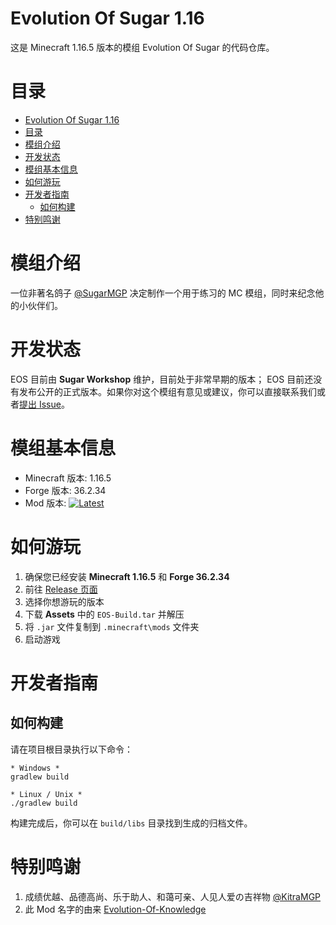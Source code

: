 # Evolution Of Sugar 1.16

这是 Minecraft 1.16.5 版本的模组 Evolution Of Sugar 的代码仓库。

# 目录

- [Evolution Of Sugar 1.16](#evolution-of-sugar-116)
- [目录](#目录)
- [模组介绍](#模组介绍)
- [开发状态](#开发状态)
- [模组基本信息](#模组基本信息)
- [如何游玩](#如何游玩)
- [开发者指南](#开发者指南)
    - [如何构建](#如何构建)
- [特别鸣谢](#特别鸣谢)

# 模组介绍

一位非著名鸽子 [@SugarMGP](https://github.com/SugarMGP) 决定制作一个用于练习的 MC 模组，同时来纪念他的小伙伴们。

# 开发状态

EOS 目前由 **Sugar Workshop** 维护，目前处于非常早期的版本；
EOS 目前还没有发布公开的正式版本。如果你对这个模组有意见或建议，你可以直接联系我们或者[提出 Issue](https://github.com/SugarWorkshop/Evolution-Of-Sugar/issues)。

# 模组基本信息

- Minecraft 版本: 1.16.5
- Forge 版本: 36.2.34
- Mod 版本: [![Latest](https://img.shields.io/github/v/release/SugarWorkshop/Evolution-Of-Sugar?include_prereleases)](https://github.com/SugarWorkshop/Evolution-Of-Sugar/releases)

# 如何游玩

1. 确保您已经安装 **Minecraft 1.16.5** 和 **Forge 36.2.34**
2. 前往 [Release 页面](https://github.com/SugarWorkshop/Evolution-Of-Sugar/releases)
3. 选择你想游玩的版本
4. 下载 **Assets** 中的 `EOS-Build.tar` 并解压
5. 将 `.jar` 文件复制到 `.minecraft\mods` 文件夹
6. 启动游戏

# 开发者指南

## 如何构建

请在项目根目录执行以下命令：

```
* Windows *
gradlew build

* Linux / Unix *
./gradlew build
```

构建完成后，你可以在 `build/libs` 目录找到生成的归档文件。

# 特别鸣谢

1. 成绩优越、品德高尚、乐于助人、和蔼可亲、人见人爱の吉祥物 [@KitraMGP](https://github.com/zi-jing)
2. 此 Mod 名字的由来 [Evolution-Of-Knowledge](https://github.com/gonggongjohn/Evolution-Of-Knowledge)
